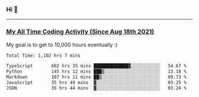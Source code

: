 ### Hi 🙂

---

### <a href="https://wakatime.com/@Eroxl">My All Time Coding Activity (Since Aug 18th 2021)</a>
My goal is to get to 10,000 hours eventually :)
<!--START_SECTION:waka-->

```txt
Total Time: 1,102 hrs 7 mins

TypeScript       602 hrs 35 mins █████████████▓░░░░░░░░░░░   54.67 %
Python           145 hrs 12 mins ███▒░░░░░░░░░░░░░░░░░░░░░   13.18 %
Markdown         107 hrs 11 mins ██▒░░░░░░░░░░░░░░░░░░░░░░   09.73 %
JavaScript       35 hrs 49 mins  ▓░░░░░░░░░░░░░░░░░░░░░░░░   03.25 %
JSON             35 hrs 44 mins  ▓░░░░░░░░░░░░░░░░░░░░░░░░   03.24 %
```

<!--END_SECTION:waka-->
